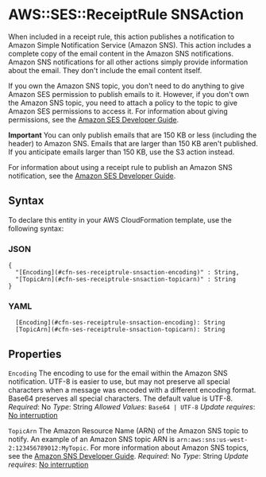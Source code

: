 # AWS::SES::ReceiptRule SNSAction<a name="aws-properties-ses-receiptrule-snsaction"></a>

When included in a receipt rule, this action publishes a notification to Amazon Simple Notification Service \(Amazon SNS\)\. This action includes a complete copy of the email content in the Amazon SNS notifications\. Amazon SNS notifications for all other actions simply provide information about the email\. They don't include the email content itself\.

If you own the Amazon SNS topic, you don't need to do anything to give Amazon SES permission to publish emails to it\. However, if you don't own the Amazon SNS topic, you need to attach a policy to the topic to give Amazon SES permissions to access it\. For information about giving permissions, see the [Amazon SES Developer Guide](https://docs.aws.amazon.com/ses/latest/DeveloperGuide/receiving-email-permissions.html)\.

**Important**
You can only publish emails that are 150 KB or less \(including the header\) to Amazon SNS\. Emails that are larger than 150 KB aren't published\. If you anticipate emails larger than 150 KB, use the S3 action instead\.

For information about using a receipt rule to publish an Amazon SNS notification, see the [Amazon SES Developer Guide](https://docs.aws.amazon.com/ses/latest/DeveloperGuide/receiving-email-action-sns.html)\.

## Syntax<a name="aws-properties-ses-receiptrule-snsaction-syntax"></a>

To declare this entity in your AWS CloudFormation template, use the following syntax:

### JSON<a name="aws-properties-ses-receiptrule-snsaction-syntax.json"></a>

```
{
  "[Encoding](#cfn-ses-receiptrule-snsaction-encoding)" : String,
  "[TopicArn](#cfn-ses-receiptrule-snsaction-topicarn)" : String
}
```

### YAML<a name="aws-properties-ses-receiptrule-snsaction-syntax.yaml"></a>

```
  [Encoding](#cfn-ses-receiptrule-snsaction-encoding): String
  [TopicArn](#cfn-ses-receiptrule-snsaction-topicarn): String
```

## Properties<a name="aws-properties-ses-receiptrule-snsaction-properties"></a>

`Encoding`  <a name="cfn-ses-receiptrule-snsaction-encoding"></a>
The encoding to use for the email within the Amazon SNS notification\. UTF\-8 is easier to use, but may not preserve all special characters when a message was encoded with a different encoding format\. Base64 preserves all special characters\. The default value is UTF\-8\.
*Required*: No
*Type*: String
*Allowed Values*: `Base64 | UTF-8`
*Update requires*: [No interruption](https://docs.aws.amazon.com/AWSCloudFormation/latest/UserGuide/using-cfn-updating-stacks-update-behaviors.html#update-no-interrupt)

`TopicArn`  <a name="cfn-ses-receiptrule-snsaction-topicarn"></a>
The Amazon Resource Name \(ARN\) of the Amazon SNS topic to notify\. An example of an Amazon SNS topic ARN is `arn:aws:sns:us-west-2:123456789012:MyTopic`\. For more information about Amazon SNS topics, see the [Amazon SNS Developer Guide](https://docs.aws.amazon.com/sns/latest/dg/CreateTopic.html)\.
*Required*: No
*Type*: String
*Update requires*: [No interruption](https://docs.aws.amazon.com/AWSCloudFormation/latest/UserGuide/using-cfn-updating-stacks-update-behaviors.html#update-no-interrupt)
